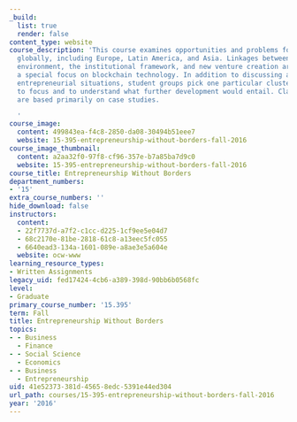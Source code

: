 ```yaml
---
_build:
  list: true
  render: false
content_type: website
course_description: 'This course examines opportunities and problems for entrepreneurs
  globally, including Europe, Latin America, and Asia. Linkages between the business
  environment, the institutional framework, and new venture creation are covered with
  a special focus on blockchain technology. In addition to discussing a range of global
  entrepreneurial situations, student groups pick one particular cluster on which
  to focus and to understand what further development would entail. Classroom interactions
  are based primarily on case studies.

  '
course_image:
  content: 499843ea-f4c8-2850-da08-30494b51eee7
  website: 15-395-entrepreneurship-without-borders-fall-2016
course_image_thumbnail:
  content: a2aa32f0-97f8-cf96-357e-b7a85ba7d9c0
  website: 15-395-entrepreneurship-without-borders-fall-2016
course_title: Entrepreneurship Without Borders
department_numbers:
- '15'
extra_course_numbers: ''
hide_download: false
instructors:
  content:
  - 22f7737d-a7f2-c1cc-d225-1cf9ee5e04d7
  - 68c2170e-81be-2818-61c8-a13eec5fc055
  - 6640ead3-134a-1601-089e-a8ae3e5a604e
  website: ocw-www
learning_resource_types:
- Written Assignments
legacy_uid: fed17424-4cb6-a389-398d-90bb6b0568fc
level:
- Graduate
primary_course_number: '15.395'
term: Fall
title: Entrepreneurship Without Borders
topics:
- - Business
  - Finance
- - Social Science
  - Economics
- - Business
  - Entrepreneurship
uid: 41e52373-381d-4565-8edc-5391e44ed304
url_path: courses/15-395-entrepreneurship-without-borders-fall-2016
year: '2016'
---
```

